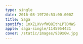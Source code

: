 ```yaml
---
type: single
date: 2016-08-19T20:53:00.000Z
title: Saga
spotify: 1nXZLXVvfWQ8IthLPlDMWS
apple: saga-single/1145954431
cover: /static/images/939x0w.jpg
---
```


